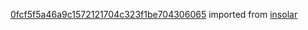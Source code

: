 [0fcf5f5a46a9c1572121704c323f1be704306065](https://github.com/insolar/insolar/commit/0fcf5f5a46a9c1572121704c323f1be704306065) imported from [insolar](https://github.com/insolar/insolar)
